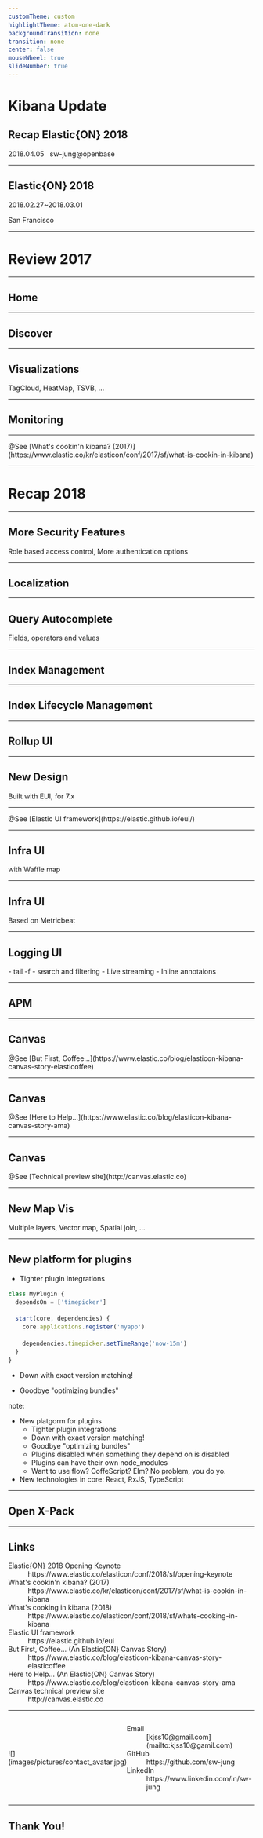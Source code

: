 ```yaml
---
customTheme: custom
highlightTheme: atom-one-dark
backgroundTransition: none
transition: none
center: false
mouseWheel: true
slideNumber: true
---
```


<!-- .slide: class="center" data-background="#015571" -->
# Kibana Update

## Recap Elastic{ON} 2018

2018.04.05 &nbsp; sw-jung@openbase

---

<!-- .slide: data-background="images/illustration-city-skyline-elasticon-tour.svg" data-background-position="bottom" data-background-size="100%" data-background-color="#F5F5F5" -->
## Elastic{ON} 2018

2018.02.27~2018.03.01

San Francisco

---

<!-- .slide: class="center" data-background="#08A0A5" -->
# Review 2017

---

<!-- .slide: class="center" data-background="images/2017/home.png" data-background-size="100%" data-background-position="top" data-background-color="#F5F5F5" -->
## Home <!-- .element: class="jumbotron caption" -->

---

<!-- .slide: class="center" data-background="images/2017/discover.png" data-background-size="100%" data-background-position="top" data-background-color="#F5F5F5" -->
## Discover <!-- .element: class="jumbotron caption" -->

---

<!-- .slide: class="center" data-background="images/2017/visualizations.png" data-background-size="contain" data-background-color="#F5F5F5" -->
<div class="jumbotron caption">
  <h2>Visualizations</h2>
  TagCloud, HeatMap, TSVB, ...
</div>

---

<!-- .slide: class="center" data-background="images/2017/monitoring.png" data-background-size="contain" data-background-position="center" data-background-color="#F5F5F5" -->
## Monitoring <!-- .element: class="jumbotron caption" -->

---

<!-- .slide: class="center" data-background="images/2017/what_is_cookin_in_kibana.jpg" data-background-size="contain" data-background-color="#000" -->
<div class="jumbotron caption">
@See [What's cookin'n kibana? (2017)](https://www.elastic.co/kr/elasticon/conf/2017/sf/what-is-cookin-in-kibana)
</div>

---

<!-- .slide: class="center" data-background="#08A0A5" -->
# Recap 2018

---

<!-- .slide: class="center" data-background="images/2018/security.png" data-background-size="85%" data-background-position="top" data-background-color="#F5F5F5" -->
<div class="jumbotron caption">
  <h2>More Security Features</h2>
  Role based access control, More authentication options
</div>

---

<!-- .slide: class="center" data-background="images/2018/l10n.png" data-background-size="85%" data-background-position="center" data-background-color="#F5F5F5" -->
## Localization <!-- .element: class="jumbotron caption" -->

---

<!-- .slide: class="center" data-background="images/2018/query_autocomplete.gif" data-background-size="contain" data-background-color="#F5F5F5" -->
<div class="jumbotron caption">
  <h2>Query Autocomplete</h2>
  Fields, operators and values
</div>

---

<!-- .slide: class="center" data-background="images/2018/index_management.png" data-background-size="100%" data-background-color="#F5F5F5" -->
## Index Management <!-- .element: class="jumbotron caption" -->

---

<!-- .slide: class="center" data-background="images/2018/lifecycle.png" data-background-size="contain" data-background-position="top" data-background-color="#F5F5F5" -->
## Index Lifecycle Management <!-- .element: class="jumbotron caption" -->

---

<!-- .slide: class="center" data-background="images/2018/rollup.png" data-background-size="contain" data-background-position="top" data-background-color="#F5F5F5" -->
## Rollup UI <!-- .element: class="jumbotron caption" -->

---

<!-- .slide: class="center" data-background="images/2018/new_design.png" data-background-size="contain" data-background-color="#F5F5F5" -->
<div class="jumbotron caption">
  <h2>New Design</h2>
  Built with EUI, for 7.x
</div>

---

<!-- .slide: class="center" data-background="images/2018/eui.png" data-background-size="100%" data-background-position="top" data-background-color="#F5F5F5" -->
<div class="jumbotron caption">
  @See [Elastic UI framework](https://elastic.github.io/eui/)
</div>

---

<!-- .slide: class="center" data-background="images/2018/infra_overview.png" data-background-size="contain" data-background-color="#F5F5F5" -->
<div class="jumbotron caption">
  <h2>Infra UI</h2>
  with Waffle map
</div>

---

<!-- .slide: class="center" data-background="images/2018/infra_system.png" data-background-size="contain" data-background-color="#F5F5F5" -->
<div class="jumbotron caption">
  <h2>Infra UI</h2>
  Based on Metricbeat
</div>

---

<!-- .slide: class="center" data-background="images/2018/logging.png" data-background-size="contain" data-background-position="10%" data-background-color="#F5F5F5" -->
<div class="jumbotron caption">
  <h2>Logging UI</h2>
  - tail -f  
  - search and filtering  
  - Live streaming  
  - Inline annotaions  
</div>

---

<!-- .slide: class="center" data-background="images/2018/apm.gif" data-background-size="contain" data-background-color="#F5F5F5" -->
## APM <!-- .element: class="jumbotron caption" -->

---

<!-- .slide: class="center" data-background="images/2018/canvas_coffee.png" data-background-size="100%" data-background-color="#F5F5F5" -->
<div class="jumbotron caption">
  <h2>Canvas</h2>
  @See [But First, Coffee...](https://www.elastic.co/blog/elasticon-kibana-canvas-story-elasticoffee)
  <!-- TODO: 이미지 고화질로 변경 -->
  <!-- TODO: 가능하면 데모 시연 -->
</div>

---

<!-- .slide: class="center" data-background="images/2018/canvas_ama.png" data-background-size="100%" data-background-color="#F5F5F5" -->
<div class="jumbotron caption">
  <h2>Canvas</h2>
  @See [Here to Help...](https://www.elastic.co/blog/elasticon-kibana-canvas-story-ama)
</div>

---

<!-- .slide: class="center" data-background="images/2018/canvas_examples.png" data-background-size="100%" data-background-color="#F5F5F5" -->
<div class="jumbotron caption">
  <h2>Canvas</h2>
  @See [Technical preview site](http://canvas.elastic.co)
</div>

---

<!-- .slide: class="center" data-background="images/2018/map.png" data-background-size="100%" data-background-position="top" data-background-color="#F5F5F5" -->
<div class="jumbotron caption">
  <h2>New Map Vis</h2>
  Multiple layers, Vector map, Spatial join, ...
</div>

---

<!-- .slide: data-background="images/2018/new_core.png" data-background-size="40%" data-background-position="90% 95%" data-background-color="#F5F5F5" -->
## New platform for plugins

- Tighter plugin integrations

```javascript
class MyPlugin {
  dependsOn = ['timepicker']

  start(core, dependencies) {
    core.applications.register('myapp')

    dependencies.timepicker.setTimeRange('now-15m')
  }
}
```

- Down with exact version matching!

- Goodbye "optimizing bundles"

note:
- New platgorm for plugins
  - Tighter plugin integrations
  - Down with exact version matching!
  - Goodbye "optimizing bundles"
  - Plugins disabled when something they depend on is disabled
  - Plugins can have their own node_modules
  - Want to use flow? CoffeScript? Elm? No problem, you do yo.
- New technologies in core: React, RxJS, TypeScript

---

<!-- .slide: data-background="images/2018/x-pack.png" data-background-size="contain" data-background-color="#000" -->
## Open X-Pack <!-- .element: class="jumbotron caption" -->

---

<!-- .slide: data-background="#F5F5F5" -->
## Links

<dl class="dl-small">
  <dt>Elastic{ON} 2018 Opening Keynote</dt>
  <dd>https://www.elastic.co/elasticon/conf/2018/sf/opening-keynote</dd>
  <dt>What's cookin'n kibana? (2017)</dt>
  <dd>https://www.elastic.co/kr/elasticon/conf/2017/sf/what-is-cookin-in-kibana</dd>
  <dt>What's cooking in kibana (2018)</dt>
  <dd>https://www.elastic.co/elasticon/conf/2018/sf/whats-cooking-in-kibana</dd>
  <dt>Elastic UI framework</dt>
  <dd>https://elastic.github.io/eui</dd>
  <dt>But First, Coffee... (An Elastic{ON} Canvas Story)</dt>
  <dd>https://www.elastic.co/blog/elasticon-kibana-canvas-story-elasticoffee</dd>
  <dt>Here to Help... (An Elastic{ON} Canvas Story)</dt>
  <dd>https://www.elastic.co/blog/elasticon-kibana-canvas-story-ama</dd>
  <dt>Canvas technical preview site</dt>
  <dd>http://canvas.elastic.co</dd>
</dl>

---

<!-- .slide: class="center" data-background="images/pictures/contact_background.jpg" data-background-color="#000" -->
<div class="jumbotron" style="display:flex; align-items: center; justify-content: center;">
  ![](images/pictures/contact_avatar.jpg)<!-- .element: class="avatar" style="width:5em" -->
  <dl class="dl-horizontal">
    <dt>Email</dt>
    <dd>[kjss10@gmail.com](mailto:kjss10@gamil.com)</dd>
    <dt>GitHub</dt>
    <dd>https://github.com/sw-jung</dd>
    <dt>LinkedIn</dt>
    <dd>https://www.linkedin.com/in/sw-jung</dd>
  </dl>
</div>

---

<!-- .slide: data-background-video="images/thankyou_elastic.mp4" -->
## Thank You! <!-- .element: class="jumbotron" -->